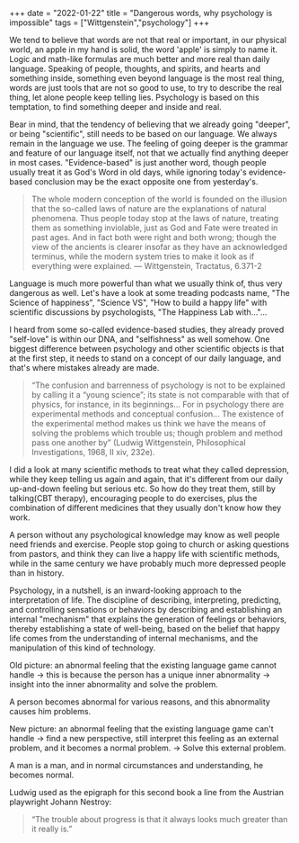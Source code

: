 
+++ 
date = "2022-01-22"
title = "Dangerous words, why psychology is impossible"
tags = ["Wittgenstein","psychology"]
+++

We tend to believe that words are not that real or important, in our physical world, an apple in my hand is solid, the word 'apple' is simply to name it. Logic and math-like formulas are much better and more real than daily language. Speaking of people, thoughts, and spirits, and hearts and something inside, something even beyond language is the most real thing, words are just tools that are not so good to use, to try to describe the real thing, let alone people keep telling lies. Psychology is based on this temptation, to find something deeper and inside and real.

Bear in mind, that the tendency of believing that we already going "deeper", or being "scientific", still needs to be based on our language. We always remain in the language we use. The feeling of going deeper is the grammar and feature of our language itself, not that we actually find anything deeper in most cases. "Evidence-based" is just another word, though people usually treat it as God's Word in old days, while ignoring today's evidence-based conclusion may be the exact opposite one from yesterday's.

> The whole modern conception of the world is founded on the illusion that the so-called laws of nature are the explanations of natural phenomena. Thus people today stop at the laws of nature, treating them as something inviolable, just as God and Fate were treated in past ages. And in fact both were right and both wrong; though the view of the ancients is clearer insofar as they have an acknowledged terminus, while the modern system tries to make it look as if everything were explained.
— Wittgenstein, Tractatus, 6.371-2

Language is much more powerful than what we usually think of, thus very dangerous as well. Let's have a look at some treading podcasts name, "The Science of happiness", "Science VS", "How to build a happy life" with scientific discussions by psychologists,  "The Happiness Lab with..."...

I heard from some so-called evidence-based studies, they already proved "self-love" is within our DNA, and "selfishness" as well somehow. One biggest difference between psychology and other scientific objects is that at the first step, it needs to stand on a concept of our daily language, and that's where mistakes already are made.

> “The confusion and barrenness of psychology is not to be explained by calling it a “young science”; its state is not comparable with that of physics, for instance, in its beginnings... For in psychology there are experimental methods and conceptual confusion... The existence of the experimental method makes us think we have the means of solving the problems which trouble us; though problem and method pass one another by” (Ludwig Wittgenstein, Philosophical Investigations, 1968, II xiv, 232e).

I did a look at many scientific methods to treat what they called depression, while they keep telling us again and again, that it's different from our daily up-and-down feeling but serious etc. So how do they treat them, still by talking(CBT therapy), encouraging people to do exercises, plus the combination of different medicines that they usually don't know how they work.

A person without any psychological knowledge may know as well people need friends and exercise. People stop going to church or asking questions from pastors, and think they can live a happy life with scientific methods, while in the same century we have probably much more depressed people than in history.

Psychology, in a nutshell, is an inward-looking approach to the interpretation of life.  The discipline of describing, interpreting, predicting, and controlling sensations or behaviors by describing and establishing an internal "mechanism" that explains the generation of feelings or behaviors, thereby establishing a state of well-being, based on the belief that happy life comes from the understanding of internal mechanisms, and the manipulation of this kind of technology.

Old picture: an abnormal feeling that the existing language game cannot handle -> this is because the person has a unique inner abnormality -> insight into the inner abnormality and solve the problem.

A person becomes abnormal for various reasons, and this abnormality causes him problems.

New picture: an abnormal feeling that the existing language game can't handle -> find a new perspective, still interpret this feeling as an external problem, and it becomes a normal problem. 
-> Solve this external problem.

A man is a man, and in normal circumstances and understanding, he becomes normal.

Ludwig used as the epigraph for this second book a line from the Austrian playwright Johann Nestroy: 
> “The trouble about progress is that it always looks much greater than it really is.”